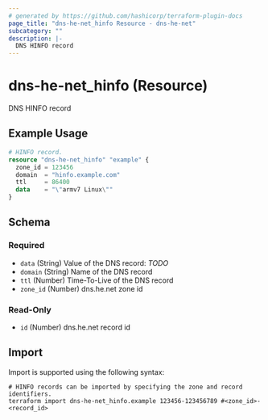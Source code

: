 ```yaml
---
# generated by https://github.com/hashicorp/terraform-plugin-docs
page_title: "dns-he-net_hinfo Resource - dns-he-net"
subcategory: ""
description: |-
  DNS HINFO record
---
```


# dns-he-net_hinfo (Resource)

DNS HINFO record

## Example Usage

```terraform
# HINFO record.
resource "dns-he-net_hinfo" "example" {
  zone_id = 123456
  domain  = "hinfo.example.com"
  ttl     = 86400
  data    = "\"armv7 Linux\""
}
```

<!-- schema generated by tfplugindocs -->
## Schema

### Required

- `data` (String) Value of the DNS record: *TODO*
- `domain` (String) Name of the DNS record
- `ttl` (Number) Time-To-Live of the DNS record
- `zone_id` (Number) dns.he.net zone id

### Read-Only

- `id` (Number) dns.he.net record id

## Import

Import is supported using the following syntax:

```shell
# HINFO records can be imported by specifying the zone and record identifiers.
terraform import dns-he-net_hinfo.example 123456-123456789 #<zone_id>-<record_id>
```
